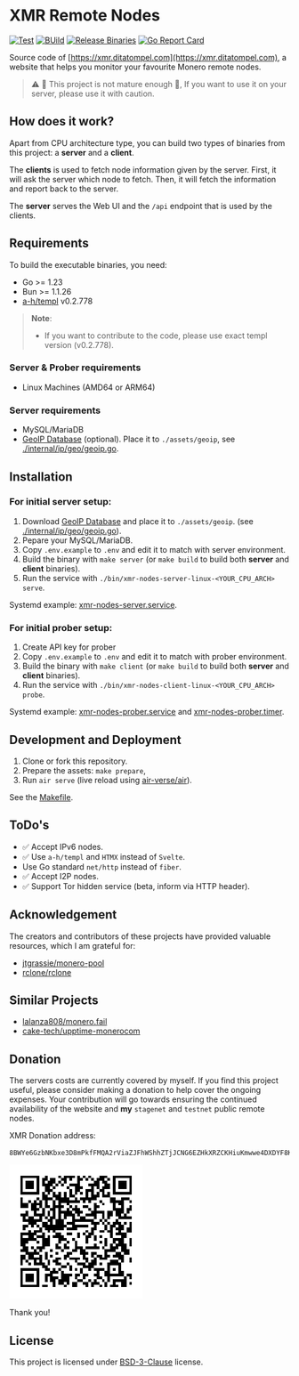 # XMR Remote Nodes

[![Test](https://github.com/ditatompel/xmr-remote-nodes/actions/workflows/test.yml/badge.svg)](https://github.com/ditatompel/xmr-remote-nodes/actions/workflows/test.yml)
[![BUild](https://github.com/ditatompel/xmr-remote-nodes/actions/workflows/build.yml/badge.svg)](https://github.com/ditatompel/xmr-remote-nodes/actions/workflows/build.yml)
[![Release Binaries](https://github.com/ditatompel/xmr-remote-nodes/actions/workflows/release.yml/badge.svg)](https://github.com/ditatompel/xmr-remote-nodes/actions/workflows/release.yml)
[![Go Report Card](https://goreportcard.com/badge/github.com/ditatompel/xmr-remote-nodes)](https://goreportcard.com/report/github.com/ditatompel/xmr-remote-nodes)

Source code of [https://xmr.ditatompel.com](https://xmr.ditatompel.com),
a website that helps you monitor your favourite Monero remote nodes.

> :warning: :construction: This project is not mature enough :construction:,
> If you want to use it on your server, please use it with caution.

## How does it work?

Apart from CPU architecture type, you can build two types of binaries from
this project: a **server** and a **client**.

The **clients** is used to fetch node information given by the server. First,
it will ask the server which node to fetch. Then, it will fetch the information
and report back to the server.

The **server** serves the Web UI and the `/api` endpoint that is used by the
clients.

## Requirements

To build the executable binaries, you need:

- Go >= 1.23
- Bun >= 1.1.26
- [a-h/templ][templ-repo] v0.2.778

> **Note**:
>
> - If you want to contribute to the code, please use exact templ version
>   (v0.2.778).

### Server & Prober requirements

- Linux Machines (AMD64 or ARM64)

### Server requirements

- MySQL/MariaDB
- [GeoIP Database][geoip-doc] (optional). Place it to `./assets/geoip`,
  see [./internal/ip/geo/geoip.go](./internal/ip/geo/geoip.go).

## Installation

### For initial server setup:

1. Download [GeoIP Database][geoip-doc] and place it to `./assets/geoip`.
   (see [./internal/ip/geo/geoip.go](./internal/ip/geo/geoip.go)).
2. Pepare your MySQL/MariaDB.
3. Copy `.env.example` to `.env` and edit it to match with server environment.
4. Build the binary with `make server` (or `make build` to build both
   **server** and **client** binaries).
5. Run the service with `./bin/xmr-nodes-server-linux-<YOUR_CPU_ARCH> serve`.

Systemd example: [xmr-nodes-server.service][server-systemd-service].

### For initial prober setup:

1. Create API key for prober
2. Copy `.env.example` to `.env` and edit it to match with prober environment.
3. Build the binary with `make client` (or `make build` to build both
   **server** and **client** binaries).
4. Run the service with `./bin/xmr-nodes-client-linux-<YOUR_CPU_ARCH> probe`.

Systemd example: [xmr-nodes-prober.service][prober-systemd-service] and
[xmr-nodes-prober.timer][prober-systemd-timer].

## Development and Deployment

1. Clone or fork this repository.
2. Prepare the assets: `make prepare`,
3. Run `air serve` (live reload using [air-verse/air][air-repo]).

See the [Makefile](./Makefile).

## ToDo's

- :white_check_mark: Accept IPv6 nodes.
- :white_check_mark: Use `a-h/templ` and `HTMX` instead of `Svelte`.
- Use Go standard `net/http` instead of `fiber`.
- :white_check_mark: Accept I2P nodes.
- :white_check_mark: Support Tor hidden service (beta, inform via HTTP header).

## Acknowledgement

The creators and contributors of these projects have provided valuable
resources, which I am grateful for:

- [jtgrassie/monero-pool][jtgrassie-monero-pool]
- [rclone/rclone][rclone]

## Similar Projects

- [lalanza808/monero.fail][monerofail-repo]
- [cake-tech/upptime-monerocom][uptime-monerocom-repo]

## Donation

The servers costs are currently covered by myself. If you find this project
useful, please consider making a donation to help cover the ongoing expenses.
Your contribution will go towards ensuring the continued availability of the
website and **my** `stagenet` and `testnet` public remote nodes.

XMR Donation address:

```plain
8BWYe6GzbNKbxe3D8mPkfFMQA2rViaZJFhWShhZTjJCNG6EZHkXRZCKHiuKmwwe4DXDYF8KKcbGkvNYaiRG3sNt7JhnVp7D
```

![](./internal/handler/views/assets/img/monerotip.png)

Thank you!

## License

This project is licensed under [BSD-3-Clause](./LICENSE) license.

[templ-repo]: https://github.com/a-h/templ "a-h/templ GitHub repository"
[geoip-doc]: https://dev.maxmind.com/geoip/geolite2-free-geolocation-data/ "GeoLite2 Free documentation"
[server-systemd-service]: ./deployment/init/xmr-nodes-server.service "systemd service example for server"
[prober-systemd-service]: ./deployment/init/xmr-nodes-prober.service "systemd service example for prober"
[prober-systemd-timer]: ./deployment/init/xmr-nodes-prober.timer "systemd timer example for prober"
[air-repo]: https://github.com/air-verse/air "Air - Live reload for Go apps"
[jtgrassie-monero-pool]: https://github.com/jtgrassie/monero-pool "A Monero mining pool server written in C"
[rclone]: https://github.com/rclone/rclone "rclone GitHub repository"
[monerofail-repo]: https://github.com/lalanza808/monero.fail "Lalanza808's monero.fail GitHub repository"
[uptime-monerocom-repo]: https://github.com/cake-tech/upptime-monerocom "monero.com uptime GitHub repository"
